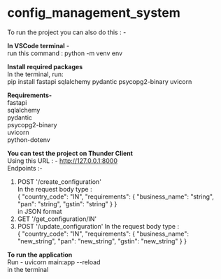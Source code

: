 # config_management_system

To run the project you can also do this : - 

**In VSCode terminal** - <br>
run this command : python -m venv env

**Install required packages**<br>
In the terminal, run:<br>
pip install fastapi sqlalchemy pydantic psycopg2-binary uvicorn

**Requirements-**<br>
fastapi<br>
sqlalchemy<br>
pydantic<br>
psycopg2-binary<br>
uvicorn<br>
python-dotenv<br>


**You can test the project on Thunder Client** <br>
Using this URL : - http://127.0.0.1:8000<br>
Endpoints :- 
1) POST '/create_configuration'<br>
In the request body type :<br> {
  "country_code": "IN",
  "requirements": {
    "business_name": "string",
    "pan": "string",
    "gstin": "string"
  }
}<br>
in JSON format<br>
2) GET '/get_configuration/IN'<br>
3) POST '/update_configuration'
In the request body type : <br>
{
  "country_code": "IN",
  "requirements": {
    "business_name": "new_string",
    "pan": "new_string",
    "gstin": "new_string"
  }
}<br>

**To run the application**<br>
Run - uvicorn main:app --reload <br>
in the terminal

